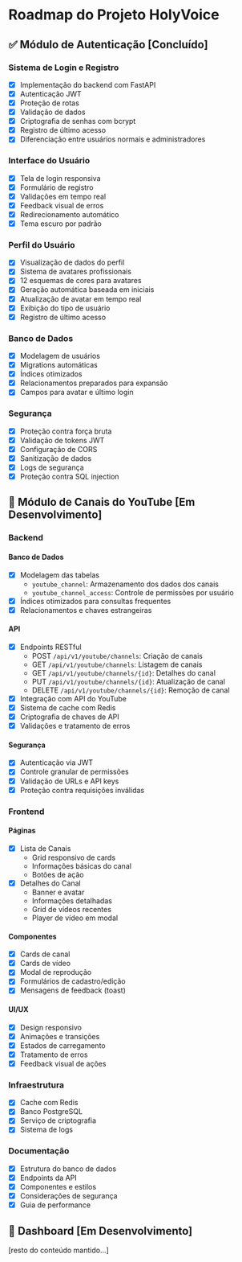 # Roadmap do Projeto HolyVoice

## ✅ Módulo de Autenticação [Concluído]

### Sistema de Login e Registro
- [x] Implementação do backend com FastAPI
- [x] Autenticação JWT
- [x] Proteção de rotas
- [x] Validação de dados
- [x] Criptografia de senhas com bcrypt
- [x] Registro de último acesso
- [x] Diferenciação entre usuários normais e administradores

### Interface do Usuário
- [x] Tela de login responsiva
- [x] Formulário de registro
- [x] Validações em tempo real
- [x] Feedback visual de erros
- [x] Redirecionamento automático
- [x] Tema escuro por padrão

### Perfil do Usuário
- [x] Visualização de dados do perfil
- [x] Sistema de avatares profissionais
- [x] 12 esquemas de cores para avatares
- [x] Geração automática baseada em iniciais
- [x] Atualização de avatar em tempo real
- [x] Exibição do tipo de usuário
- [x] Registro de último acesso

### Banco de Dados
- [x] Modelagem de usuários
- [x] Migrations automáticas
- [x] Índices otimizados
- [x] Relacionamentos preparados para expansão
- [x] Campos para avatar e último login

### Segurança
- [x] Proteção contra força bruta
- [x] Validação de tokens JWT
- [x] Configuração de CORS
- [x] Sanitização de dados
- [x] Logs de segurança
- [x] Proteção contra SQL injection

## 🚧 Módulo de Canais do YouTube [Em Desenvolvimento]

### Backend

#### Banco de Dados
- [x] Modelagem das tabelas
  - `youtube_channel`: Armazenamento dos dados dos canais
  - `youtube_channel_access`: Controle de permissões por usuário
- [x] Índices otimizados para consultas frequentes
- [x] Relacionamentos e chaves estrangeiras

#### API
- [x] Endpoints RESTful
  - POST `/api/v1/youtube/channels`: Criação de canais
  - GET `/api/v1/youtube/channels`: Listagem de canais
  - GET `/api/v1/youtube/channels/{id}`: Detalhes do canal
  - PUT `/api/v1/youtube/channels/{id}`: Atualização de canal
  - DELETE `/api/v1/youtube/channels/{id}`: Remoção de canal
- [x] Integração com API do YouTube
- [x] Sistema de cache com Redis
- [x] Criptografia de chaves de API
- [x] Validações e tratamento de erros

#### Segurança
- [x] Autenticação via JWT
- [x] Controle granular de permissões
- [x] Validação de URLs e API keys
- [x] Proteção contra requisições inválidas

### Frontend

#### Páginas
- [x] Lista de Canais
  - Grid responsivo de cards
  - Informações básicas do canal
  - Botões de ação
- [x] Detalhes do Canal
  - Banner e avatar
  - Informações detalhadas
  - Grid de vídeos recentes
  - Player de vídeo em modal

#### Componentes
- [x] Cards de canal
- [x] Cards de vídeo
- [x] Modal de reprodução
- [x] Formulários de cadastro/edição
- [x] Mensagens de feedback (toast)

#### UI/UX
- [x] Design responsivo
- [x] Animações e transições
- [x] Estados de carregamento
- [x] Tratamento de erros
- [x] Feedback visual de ações

### Infraestrutura
- [x] Cache com Redis
- [x] Banco PostgreSQL
- [x] Serviço de criptografia
- [x] Sistema de logs

### Documentação
- [x] Estrutura do banco de dados
- [x] Endpoints da API
- [x] Componentes e estilos
- [x] Considerações de segurança
- [x] Guia de performance

## 🚧 Dashboard [Em Desenvolvimento]

[resto do conteúdo mantido...]

